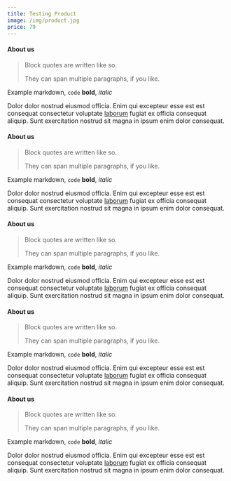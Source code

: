 ```yaml
---
title: Testing Product
image: /img/product.jpg
price: 79
---
```


#### About us

> Block quotes are
> written like so.
>
> They can span multiple paragraphs,
> if you like.

Example markdown, `code` **bold**, _italic_

Dolor dolor nostrud eiusmod officia. Enim qui excepteur esse est est consequat consectetur voluptate [laborum](https://example.com) fugiat ex officia consequat aliquip. Sunt exercitation nostrud sit magna in ipsum enim dolor consequat.

#### About us

> Block quotes are
> written like so.
>
> They can span multiple paragraphs,
> if you like.

Example markdown, `code` **bold**, _italic_

Dolor dolor nostrud eiusmod officia. Enim qui excepteur esse est est consequat consectetur voluptate [laborum](https://example.com) fugiat ex officia consequat aliquip. Sunt exercitation nostrud sit magna in ipsum enim dolor consequat.

#### About us

> Block quotes are
> written like so.
>
> They can span multiple paragraphs,
> if you like.

Example markdown, `code` **bold**, _italic_

Dolor dolor nostrud eiusmod officia. Enim qui excepteur esse est est consequat consectetur voluptate [laborum](https://example.com) fugiat ex officia consequat aliquip. Sunt exercitation nostrud sit magna in ipsum enim dolor consequat.

#### About us

> Block quotes are
> written like so.
>
> They can span multiple paragraphs,
> if you like.

Example markdown, `code` **bold**, _italic_

Dolor dolor nostrud eiusmod officia. Enim qui excepteur esse est est consequat consectetur voluptate [laborum](https://example.com) fugiat ex officia consequat aliquip. Sunt exercitation nostrud sit magna in ipsum enim dolor consequat.

#### About us

> Block quotes are
> written like so.
>
> They can span multiple paragraphs,
> if you like.

Example markdown, `code` **bold**, _italic_

Dolor dolor nostrud eiusmod officia. Enim qui excepteur esse est est consequat consectetur voluptate [laborum](https://example.com) fugiat ex officia consequat aliquip. Sunt exercitation nostrud sit magna in ipsum enim dolor consequat.
